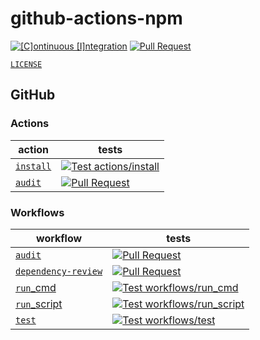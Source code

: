 # github-actions-npm

[![[C]ontinuous [I]ntegration](https://github.com/percebus/github-actions-npm/actions/workflows/always.yml/badge.svg)](https://github.com/percebus/github-actions-npm/actions/workflows/always.yml) [![Pull Request](https://github.com/percebus/github-actions-npm/actions/workflows/pull_request.yml/badge.svg?event=pull_request)](https://github.com/percebus/github-actions-npm/actions/workflows/pull_request.yml)

[`LICENSE`](./LICENSE)

## GitHub

### Actions

| action                                 | tests                                                                                                                                                                                                                       |
| -------------------------------------- | --------------------------------------------------------------------------------------------------------------------------------------------------------------------------------------------------------------------------- |
| [`install`](./.github/actions/install) | [![Test actions/install](https://github.com/percebus/github-actions-npm/actions/workflows/test_actions__install.yml/badge.svg)](https://github.com/percebus/github-actions-npm/actions/workflows/test_actions__install.yml) |
| [`audit`](./.github/actions/audit)     | [![Pull Request](https://github.com/percebus/github-actions-npm/actions/workflows/pull_request.yml/badge.svg?event=pull_request)](https://github.com/percebus/github-actions-npm/actions/workflows/pull_request.yml)        |

### Workflows

| workflow                                                         | tests                                                                                                                                                                                                                                      |
| ---------------------------------------------------------------- | ------------------------------------------------------------------------------------------------------------------------------------------------------------------------------------------------------------------------------------------ |
| [`audit`](./.github/workflows/audit.yml)                         | [![Pull Request](https://github.com/percebus/github-actions-npm/actions/workflows/pull_request.yml/badge.svg?event=pull_request)](https://github.com/percebus/github-actions-npm/actions/workflows/pull_request.yml)                       |
| [`dependency-review`](./.github/workflows/dependency-review.yml) | [![Pull Request](https://github.com/percebus/github-actions-npm/actions/workflows/pull_request.yml/badge.svg?event=pull_request)](https://github.com/percebus/github-actions-npm/actions/workflows/pull_request.yml)                       |
| [`run`\_cmd](./.github/workflows/run_cmd.yml)                    | [![Test workflows/run_cmd](https://github.com/percebus/github-actions-npm/actions/workflows/test_workflows__run_cmd.yml/badge.svg)](https://github.com/percebus/github-actions-npm/actions/workflows/test_workflows__run_cmd.yml)          |
| [`run`\_script](./.github/workflows/run_script.yml)              | [![Test workflows/run_script](https://github.com/percebus/github-actions-npm/actions/workflows/test_workflows__run_script.yml/badge.svg)](https://github.com/percebus/github-actions-npm/actions/workflows/test_workflows__run_script.yml) |
| [`test`](./.github/workflows/test.yml)                           | [![Test workflows/test](https://github.com/percebus/github-actions-npm/actions/workflows/test_workflows__test.yml/badge.svg)](https://github.com/percebus/github-actions-npm/actions/workflows/test_workflows__test.yml)                   |
